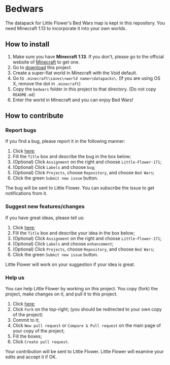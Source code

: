 # Bedwars

The datapack for Little Flower's Bed Wars map is kept in this repository. You need Minecraft 1.13 to incorporate it into your own worlds.

## How to install

1. Make sure you have **Minecraft 1.13**. If you don't, please go to the official website of [Minecraft](https://minecraft.net/) to get one.
2. Go to [download](https://github.com/Little-Flower-171/bedwars/releases) this project.
3. Create a super-flat world in Minecraft with the Void default.
4. Go to `.minecraft\saves\<world name>\datapacks\`. (If you are using OS X, remove the dot in `.minecraft`)
5. Copy the `bedwars` folder in this project to that directory. (Do not copy `README.md`)
6. Enter the world in Minecraft and you can enjoy Bed Wars!

## How to contribute

### Report bugs

If you find a bug, please report it in the following manner:

1. Click [here](https://github.com/Little-Flower-171/bedwars/issues/new);
2. Fill the `Title` box and describe the bug in the box below;
3. (Optional) Click `Assignment` on the right and choose `Little-Flower-171`;
4. (Optional) Click `Labels` and choose `bug`;
5. (Optional) Click `Projects`, choose `Repository`, and choose `Bed Wars`;
6. Click the green `Submit new issue` button.

The bug will be sent to Little Flower. You can subscribe the issue to get notifications from it.

### Suggest new features/changes

If you have great ideas, please tell us:

1. Click [here](https://github.com/Little-Flower-171/bedwars/issues/new);
2. Fill the `Title` box and describe your idea in the box below;
3. (Optional) Click `Assignment` on the right and choose `Little-Flower-171`;
4. (Optional) Click `Labels` and choose `enhancement`;
5. (Optional) Click `Projects`, choose `Repository`, and choose `Bed Wars`;
6. Click the green `Submit new issue` button.

Little Flower will work on your suggestion if your idea is great.

### Help us

You can help Little Flower by working on this project. You copy (fork) the project, make changes on it, and pull it to this project.

1. Click [here](https://github.com/Little-Flower-171/bedwars);
2. Click `Fork` on the top-right; (you should be redirected to your own copy of the project)
3. Commit to it;
4. Click `New pull request` or `Compare & Pull request` on the main page of your copy of the project;
5. Fill the boxes;
6. Click `Create pull request`.

Your contribution will be sent to Little Flower. Little Flower will examine your edits and accept it if OK.
